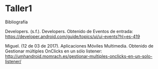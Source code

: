 # Taller1
Bibliografía

Developers. (s.f.). Developers. Obtenido de Eventos de entrada: https://developer.android.com/guide/topics/ui/ui-events?hl=es-419

Miguel. (12 de 03 de 2017). Aplicaciones Móviles Multimedia. Obtenido de Gestionar múltiples OnClicks en un sólo listener: http://umhandroid.momrach.es/gestionar-multiples-onclicks-en-un-solo-listener/

 
